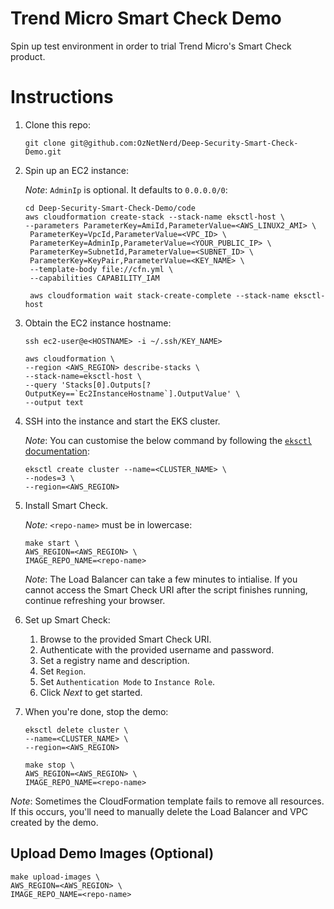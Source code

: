 # Trend Micro Smart Check Demo

Spin up test environment in order to trial Trend Micro's Smart Check product.

# Instructions

1. Clone this repo:

	```
	git clone git@github.com:OzNetNerd/Deep-Security-Smart-Check-Demo.git
	```

2. Spin up an EC2 instance:

	*Note*: `AdminIp` is optional. It defaults to `0.0.0.0/0`:

	```
	cd Deep-Security-Smart-Check-Demo/code
	aws cloudformation create-stack --stack-name eksctl-host \
	--parameters ParameterKey=AmiId,ParameterValue=<AWS_LINUX2_AMI> \
	 ParameterKey=VpcId,ParameterValue=<VPC_ID> \
	 ParameterKey=AdminIp,ParameterValue=<YOUR_PUBLIC_IP> \
	 ParameterKey=SubnetId,ParameterValue=<SUBNET_ID> \
	 ParameterKey=KeyPair,ParameterValue=<KEY_NAME> \
	 --template-body file://cfn.yml \
	 --capabilities CAPABILITY_IAM
	
	 aws cloudformation wait stack-create-complete --stack-name eksctl-host
	```
	
3. Obtain the EC2 instance hostname:

	```
	ssh ec2-user@e<HOSTNAME> -i ~/.ssh/KEY_NAME>
	
	aws cloudformation \
	--region <AWS_REGION> describe-stacks \
	--stack-name=eksctl-host \
	--query 'Stacks[0].Outputs[?OutputKey==`Ec2InstanceHostname`].OutputValue' \
	--output text
	```

3. SSH into the instance and start the EKS cluster.

	*Note*: You can customise the below command by following the [`eksctl` documentation](https://eksctl.io/):
	
	```
	eksctl create cluster --name=<CLUSTER_NAME> \
	--nodes=3 \
	--region=<AWS_REGION>
	```

4. Install Smart Check.

	*Note:* `<repo-name>` must be in lowercase:

	```
	make start \
	AWS_REGION=<AWS_REGION> \
	IMAGE_REPO_NAME=<repo-name>
	```

	*Note*: The Load Balancer can take a few minutes to intialise. If you cannot access the Smart Check URI after the script finishes running, continue refreshing your browser.

5. Set up Smart Check:
	1. Browse to the provided Smart Check URI.
	2. Authenticate with the provided username and password.
	3. Set a registry name and description.
	5. Set `Region`.
	6. Set `Authentication Mode` to `Instance Role`.
	7. Click *Next* to get started.

6. When you're done, stop the demo:

	```
	eksctl delete cluster \
	--name=<CLUSTER_NAME> \
	--region=<AWS_REGION>
	
	make stop \
	AWS_REGION=<AWS_REGION> \
	IMAGE_REPO_NAME=<repo-name>
	```

*Note*: Sometimes the CloudFormation template fails to remove all resources. If this occurs, you'll need to manually delete the Load Balancer and VPC created by the demo.

## Upload Demo Images (Optional)

```
make upload-images \
AWS_REGION=<AWS_REGION> \
IMAGE_REPO_NAME=<repo-name>
```